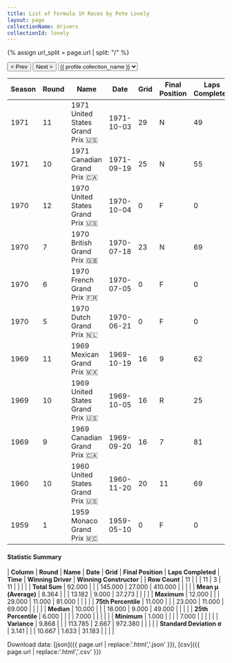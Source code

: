 ```yaml
---
title: List of Formula 1® Races by Pete Lovely
layout: page
collectionName: drivers
collectionId: lovely
---
```


{% assign url_split = page.url | split: "/" %}
<div id="collection-navigation">
<button onclick="selector.options[selector.selectedIndex-1].value && (window.location = selector.options[selector.selectedIndex-1].value);">&lt; Prev</button>
<button onclick="selector.options[selector.selectedIndex+1].value && (window.location = selector.options[selector.selectedIndex+1].value);">Next &gt;</button>
<select id="selector" onchange="this.options[this.selectedIndex].value && (window.location = this.options[this.selectedIndex].value);">
  {% for collectionId in site.data[page.collectionName].refs %}
    {% if collectionId == page.collectionId %}
      {% assign selected = "selected" %}
    {% else %}
      {% assign selected = "" %}
    {% endif %}
    {% assign profile = site.data[page.collectionName][collectionId].profile %}
    <option value="/f1/{{ page.collectionName }}/{{ collectionId }}/{{ url_split[4] }}" {{ selected }}>{{ profile.collection_name }}</option>
  {% endfor %}
</select>
</div>

| Season | Round | Name | Date | Grid | Final Position | Laps Completed | Time | Winning Driver | Winning Constructor |
|--|--|--|--|--|--|--|--|--|--|
| 1971 | 11 | 1971 United States Grand Prix 🇺🇸 | 1971-10-03 | 29 | N | 49 |   | François Cevert 🇫🇷 | Tyrrell 🇬🇧 |
| 1971 | 10 | 1971 Canadian Grand Prix 🇨🇦 | 1971-09-19 | 25 | N | 55 |   | Jackie Stewart 🇬🇧 | Tyrrell 🇬🇧 |
| 1970 | 12 | 1970 United States Grand Prix 🇺🇸 | 1970-10-04 | 0 | F | 0 |   | Emerson Fittipaldi 🇧🇷 | Team Lotus 🇬🇧 |
| 1970 | 7 | 1970 British Grand Prix 🇬🇧 | 1970-07-18 | 23 | N | 69 |   | Jochen Rindt 🇦🇹 | Team Lotus 🇬🇧 |
| 1970 | 6 | 1970 French Grand Prix 🇫🇷 | 1970-07-05 | 0 | F | 0 |   | Jochen Rindt 🇦🇹 | Team Lotus 🇬🇧 |
| 1970 | 5 | 1970 Dutch Grand Prix 🇳🇱 | 1970-06-21 | 0 | F | 0 |   | Jochen Rindt 🇦🇹 | Team Lotus 🇬🇧 |
| 1969 | 11 | 1969 Mexican Grand Prix 🇲🇽 | 1969-10-19 | 16 | 9 | 62 |   | Denny Hulme 🇳🇿 | McLaren-Ford 🇬🇧 |
| 1969 | 10 | 1969 United States Grand Prix 🇺🇸 | 1969-10-05 | 16 | R | 25 |   | Jochen Rindt 🇦🇹 | Lotus-Ford 🇬🇧 |
| 1969 | 9 | 1969 Canadian Grand Prix 🇨🇦 | 1969-09-20 | 16 | 7 | 81 |   | Jacky Ickx 🇧🇪 | Brabham-Ford 🇬🇧 |
| 1960 | 10 | 1960 United States Grand Prix 🇺🇸 | 1960-11-20 | 20 | 11 | 69 |   | Stirling Moss 🇬🇧 | Team Lotus 🇬🇧 |
| 1959 | 1 | 1959 Monaco Grand Prix 🇲🇨 | 1959-05-10 | 0 | F | 0 |   | Jack Brabham 🇦🇺 | Cooper-Climax 🇬🇧 |

#### Statistic Summary

| **Column** | **Round** | **Name** | **Date** | **Grid** | **Final Position** | **Laps Completed** | **Time** | **Winning Driver** | **Winning Constructor** |
| **Row Count** | 11 |  |  | 11 | 3 | 11 |  |  |  |
| **Total Sum** | 92.000 |  |  | 145.000 | 27.000 | 410.000 |  |  |  |
| **Mean μ (Average)** | 8.364 |  |  | 13.182 | 9.000 | 37.273 |  |  |  |
| **Maximum** | 12.000 |  |  | 29.000 | 11.000 | 81.000 |  |  |  |
| **75th Percentile** | 11.000 |  |  | 23.000 | 11.000 | 69.000 |  |  |  |
| **Median** | 10.000 |  |  | 16.000 | 9.000 | 49.000 |  |  |  |
| **25th Percentile** | 6.000 |  |  |  | 7.000 |  |  |  |  |
| **Minimum** | 1.000 |  |  |  | 7.000 |  |  |  |  |
| **Variance** | 9.868 |  |  | 113.785 | 2.667 | 972.380 |  |  |  |
| **Standard Deviation σ** | 3.141 |  |  | 10.667 | 1.633 | 31.183 |  |  |  |

Download data: [json]({{ page.url | replace:'.html','.json' }}), [csv]({{ page.url | replace:'.html','.csv' }})
